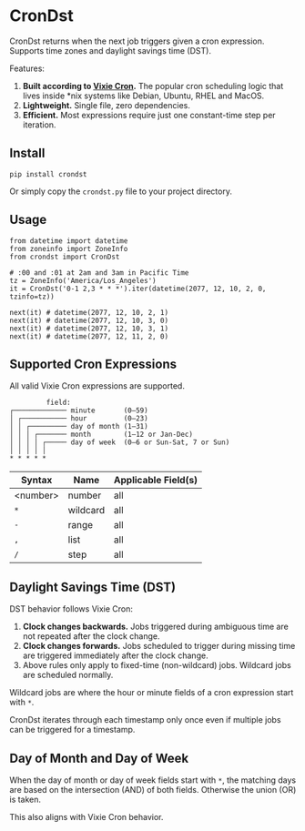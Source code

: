 # CronDst

CronDst returns when the next job triggers given a cron expression. Supports time zones and daylight savings time (DST).

Features:
1. **Built according to [Vixie Cron](https://github.com/vixie/cron).** The popular cron scheduling logic that lives inside *nix systems like Debian, Ubuntu, RHEL and MacOS.
2. **Lightweight.** Single file, zero dependencies.
3. **Efficient.** Most expressions require just one constant-time step per iteration.

## Install
`pip install crondst`

Or simply copy the `crondst.py` file to your project directory.

## Usage
```
from datetime import datetime
from zoneinfo import ZoneInfo
from crondst import CronDst

# :00 and :01 at 2am and 3am in Pacific Time
tz = ZoneInfo('America/Los_Angeles')
it = CronDst('0-1 2,3 * * *').iter(datetime(2077, 12, 10, 2, 0, tzinfo=tz))

next(it) # datetime(2077, 12, 10, 2, 1)
next(it) # datetime(2077, 12, 10, 3, 0)
next(it) # datetime(2077, 12, 10, 3, 1)
next(it) # datetime(2077, 12, 11, 2, 0)
```

## Supported Cron Expressions

All valid Vixie Cron expressions are supported.

```
         field:
┌───────────── minute       (0–59)
│ ┌─────────── hour         (0–23)
│ │ ┌───────── day of month (1–31)
│ │ │ ┌─────── month        (1–12 or Jan-Dec)
│ │ │ │ ┌───── day of week  (0–6 or Sun-Sat, 7 or Sun)
│ │ │ │ │
* * * * *
```

| Syntax    | Name     | Applicable Field(s) |
| --------- | -------- | ------------------- |
| \<number> | number   | all                 |
| `*`       | wildcard | all                 |
| `-`       | range    | all                 |
| `,`       | list     | all                 |
| `/`       | step     | all                 |

## Daylight Savings Time (DST)

DST behavior follows Vixie Cron:
1. **Clock changes backwards.** Jobs triggered during ambiguous time are not repeated after the clock change.
2. **Clock changes forwards.** Jobs scheduled to trigger during missing time are triggered immediately after the clock change.
3. Above rules only apply to fixed-time (non-wildcard) jobs. Wildcard jobs are scheduled normally.

Wildcard jobs are where the hour or minute fields of a cron expression start with `*`.

CronDst iterates through each timestamp only once even if multiple jobs can be triggered for a timestamp.

## Day of Month and Day of Week

When the day of month or day of week fields start with `*`, the matching days are based on the intersection (AND) of both fields. Otherwise the union (OR) is taken.

This also aligns with Vixie Cron behavior.
